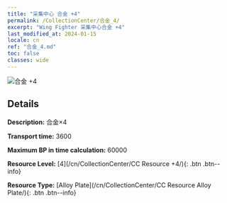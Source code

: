 ```yaml
---
title: "采集中心 合金 +4"
permalink: /CollectionCenter/合金_4/
excerpt: "Wing Fighter 采集中心合金 +4"
last_modified_at: 2024-01-15
locale: cn
ref: "合金_4.md"
toc: false
classes: wide
---
```



![合金 +4](/images/cc/CC_Alloy_Plate_4.png)

## Details

  **Description:** 合金×4

  **Transport time:** 3600

  **Maximum BP in time calculation:** 60000

  **Resource Level:** [4](/cn/CollectionCenter/CC Resource +4/){: .btn .btn--info}

  **Resource Type:** [Alloy Plate](/cn/CollectionCenter/CC Resource Alloy Plate/){: .btn .btn--info}

